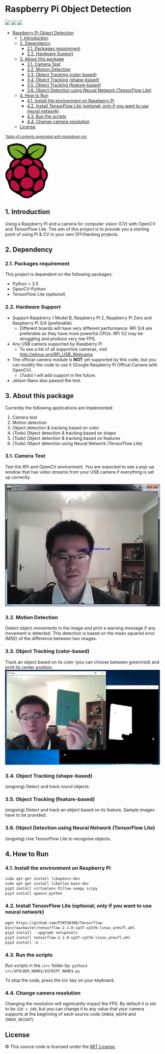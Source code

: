 # Raspberry Pi Object Detection

![](https://img.shields.io/github/stars/automaticdai/rpi-object-detection) ![](https://img.shields.io/github/forks/automaticdai/rpi-object-detection) ![](https://img.shields.io/github/license/automaticdai/rpi-object-detection)

- [Raspberry Pi Object Detection](#raspberry-pi-object-detection)
  - [1. Introduction](#1-introduction)
  - [2. Dependency](#2-dependency)
    - [2.1. Packages requirement](#21-packages-requirement)
    - [2.2. Hardware Support](#22-hardware-support)
  - [3. About this package](#3-about-this-package)
    - [3.1. Camera Test](#31-camera-test)
    - [3.2. Motion Detection](#32-motion-detection)
    - [3.3. Object Tracking (color-based)](#33-object-tracking-color-based)
    - [3.4. Object Tracking (shape-based)](#34-object-tracking-shape-based)
    - [3.5. Object Tracking (feature-based)](#35-object-tracking-feature-based)
    - [3.6. Object Detection using Neural Network (TensorFlow Lite)](#36-object-detection-using-neural-network-tensorflow-lite)
  - [4. How to Run](#4-how-to-run)
    - [4.1. Install the environment on Raspberry Pi](#41-install-the-environment-on-raspberry-pi)
    - [4.2. Install TensorFlow Lite (optional; only if you want to use neural network)](#42-install-tensorflow-lite-optional-only-if-you-want-to-use-neural-network)
    - [4.3. Run the scripts](#43-run-the-scripts)
    - [4.4. Change camera resolution](#44-change-camera-resolution)
  - [License](#license)

<small><i><a href='http://ecotrust-canada.github.io/markdown-toc/'>Table of contents generated with markdown-toc</a></i></small>

![rpi-logo](rpi-logo.png)

## 1. Introduction
Using a Raspberry Pi and a camera for computer vision (CV) with OpenCV and TensorFlow Lite. The aim of this project is to provide you a starting point of using Pi & CV in your own DIY/hacking projects.


## 2. Dependency
### 2.1. Packages requirement
This project is dependent on the following packages:
- Python > 3.5
- OpenCV-Python
- TensorFlow Lite (*optional*)

### 2.2. Hardware Support
- Support Raspberry 1 Model B, Raspberry Pi 2, Raspberry Pi Zero and Raspberry Pi 3/4 (preferable)
  - Different boards will have very different performance: RPi 3/4 are preferable as they have more powerful CPUs. RPi 1/2 may be struggling and produce very low FPS. 
- Any USB camera supported by Raspberry Pi  
  - To see a list of all supportive cameras, visit http://elinux.org/RPi_USB_Webcams
- The official camera module is **NOT** yet supported by this code, but you can modify the code to use it (Google Raspberry Pi Offical Camera with OpenCV). 
  - (*Todo*) I will add support in the future.
- Jetson Nano also passed the test.


## 3. About this package
Currently the following applications are implemented:

1. Camera test
2. Motion detection
3. Object detection & tracking  based on color
4. (*Todo*) Object detection & tracking  based on shape
5. (*Todo*) Object detection & tracking based on features
6. (*Todo*) Object detection using Neural Network (TensorFlow Lite)

### 3.1. Camera Test
Test the RPi and OpenCV environment. You are expected to see a pop-up window that has video streams from your USB camera if everything is set up correctly.

![alt text](./images/cv_camera_test.jpg)

### 3.2. Motion Detection
Detect object movements in the image and print a warning message if any movement is detected. This detection is based on the mean squared error (MSE) of the difference between two images.

### 3.3. Object Tracking (color-based)
Track an object based on its color (you can choose between green/red) and print its center position.
![alt text](./images/cv_object_tracking.jpg)

### 3.4. Object Tracking (shape-based)
(ongoing) Detect and track round objects.

### 3.5. Object Tracking (feature-based)
(ongoing) Detect and track an object based on its feature. Sample images have to be provided.

### 3.6. Object Detection using Neural Network (TensorFlow Lite)
(ongoing) Use TensorFlow Lite to recognise objects. 


## 4. How to Run
### 4.1. Install the environment on Raspberry Pi
```
sudo apt-get install libopencv-dev
sudo apt-get install libatlas-base-dev
pip3 install virtualenv Pillow numpy scipy
pip3 install opencv-python
```

### 4.2. Install TensorFlow Lite (optional; only if you want to use neural network)
```
wget https://github.com/PINTO0309/Tensorflow-bin/raw/master/tensorflow-2.1.0-cp37-cp37m-linux_armv7l.whl
pip3 install --upgrade setuptools
pip3 install tensorflow-2.1.0-cp37-cp37m-linux_armv7l.whl
pip3 install -e .
```

### 4.3. Run the scripts
Run scripts in the `/src` folder by: `python3 src/$FOLDER_NAME$/$SCRIPT_NAME$.py`

To stop the code, press the `ESC` key on your keyboard.

### 4.4. Change camera resolution
Changing the resolution will siginicantly impact the FPS. By default it is set to be `320 x 240`, but you can change it to any value that your camera supports at the beginning of each source code (`IMAGE_WIDTH` and `IMAGE_HEIGHT`).


## License
© This source code is licensed under the [MIT License](LICENSE).